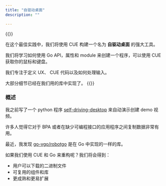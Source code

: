 ```yaml
---
title: "自驱动桌面"
description: ""

---
```


{{<lead>}}

在这个最佳实践中，我们将使用 CUE 构建一个名为 __自驱动桌面__ 的强大工具。

我们将学习如何使用 Go API，属性和 module 来创建一个程序，可以使用 CUE 获取你的鼠标和键盘。

我们专注于定义 UX、 CUE 代码以及如何处理输入。

大部分细节已经在我们用的库中实现了。 
{{</lead>}}


### 概述

我之前写了一个 python 程序 [self-driving-desktop](https://github.com/hofstadter-io/self-driving-desktop) 来自动演示创建 demo 视频。

许多人觉得它对于 BPA 或者在缺少可编程接口的应用程序之间复制数据非常有用。

最近，我发现 [go-vgo/robotgo](https://github.com/go-vgo/robotgo) 是在 Go 中实现的一样的库。

如果我们使用 CUE 和 Go 来重构呢？我们将会得到：

- 用户可以下载的二进制文件
- 可复用的组件和库
- 更成熟和更易扩展
